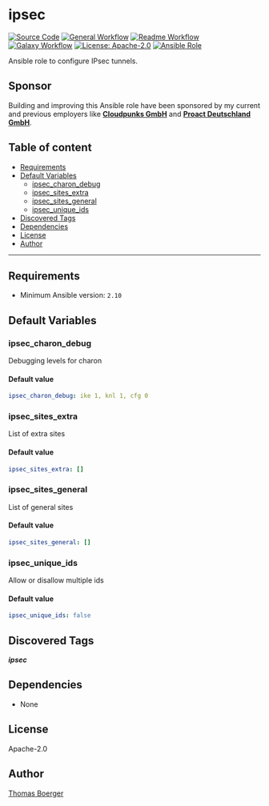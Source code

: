 # ipsec

[![Source Code](https://img.shields.io/badge/github-source%20code-blue?logo=github&amp;logoColor=white)](https://github.com/rolehippie/ipsec)
[![General Workflow](https://github.com/rolehippie/ipsec/actions/workflows/general.yml/badge.svg)](https://github.com/rolehippie/ipsec/actions/workflows/general.yml)
[![Readme Workflow](https://github.com/rolehippie/ipsec/actions/workflows/readme.yml/badge.svg)](https://github.com/rolehippie/ipsec/actions/workflows/readme.yml)
[![Galaxy Workflow](https://github.com/rolehippie/ipsec/actions/workflows/galaxy.yml/badge.svg)](https://github.com/rolehippie/ipsec/actions/workflows/galaxy.yml)
[![License: Apache-2.0](https://img.shields.io/github/license/rolehippie/ipsec)](https://github.com/rolehippie/ipsec/blob/master/LICENSE)
[![Ansible Role](https://img.shields.io/badge/role-rolehippie.ipsec-blue)](https://galaxy.ansible.com/rolehippie/ipsec)

Ansible role to configure IPsec tunnels.

## Sponsor

Building and improving this Ansible role have been sponsored by my current and previous employers like **[Cloudpunks GmbH](https://cloudpunks.de)** and **[Proact Deutschland GmbH](https://www.proact.eu)**.

## Table of content

- [Requirements](#requirements)
- [Default Variables](#default-variables)
  - [ipsec_charon_debug](#ipsec_charon_debug)
  - [ipsec_sites_extra](#ipsec_sites_extra)
  - [ipsec_sites_general](#ipsec_sites_general)
  - [ipsec_unique_ids](#ipsec_unique_ids)
- [Discovered Tags](#discovered-tags)
- [Dependencies](#dependencies)
- [License](#license)
- [Author](#author)

---

## Requirements

- Minimum Ansible version: `2.10`


## Default Variables

### ipsec_charon_debug

Debugging levels for charon

#### Default value

```YAML
ipsec_charon_debug: ike 1, knl 1, cfg 0
```

### ipsec_sites_extra

List of extra sites

#### Default value

```YAML
ipsec_sites_extra: []
```

### ipsec_sites_general

List of general sites

#### Default value

```YAML
ipsec_sites_general: []
```

### ipsec_unique_ids

Allow or disallow multiple ids

#### Default value

```YAML
ipsec_unique_ids: false
```

## Discovered Tags

**_ipsec_**


## Dependencies

- None

## License

Apache-2.0

## Author

[Thomas Boerger](https://github.com/tboerger)
